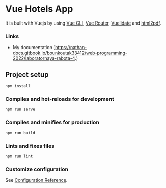 # Vue Hotels App

It is built with Vuejs by using [Vue CLI](https://cli.vuejs.org/), [Vue Router](https://router.vuejs.org/), [Vuelidate](https://vuelidate.js.org/) and [html2pdf](https://www.npmjs.com/package/html2pdf.js/v/0.9.0).


### Links

- My documentation (https://nathan-docs.gitbook.io/bounkoutak33412/web-programming-2022/laboratornaya-rabota-4.)

## Project setup

```
npm install
```

### Compiles and hot-reloads for development

```
npm run serve
```

### Compiles and minifies for production

```
npm run build
```

### Lints and fixes files

```
npm run lint
```

### Customize configuration

See [Configuration Reference](https://cli.vuejs.org/config/).
